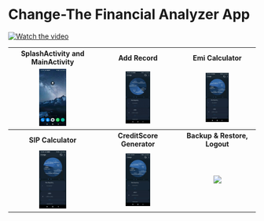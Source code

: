 # Change-The Financial Analyzer App
[![Watch the video]()](https://gfycat.com/uniqueenchantingaldabratortoise)
<table style="width:100%">
  <tr>
    <th>SplashActivity and MainActivity</th>
    <th>Add Record</th>
    <th>Emi Calculator</th>
  </tr>
  <tr>
    <td align="center"><img src="gifs/gif1.gif" width="33%"/></td>
    <td align="center"><img src="gifs/gif2.gif" width="33%"/></td> 
    <td align="center"><img src="gifs/gif3.gif" width="33%"/></td>
  </tr>
   <tr>
    <th>SIP Calculator</th>
    <th>CreditScore Generator</th>
    <th>Backup & Restore, Logout</th>
  </tr>
  <tr>
    <td align="center"><img src="gifs/gif4.gif" width="33.33%"/></td>
    <td align="center"><img src="gifs/gif5.gif" width="33.33%"/></td> 
    <td align="center"><img src="gifs/gif6.gif" width="33.33%"/></td>
  </tr>
</table>

